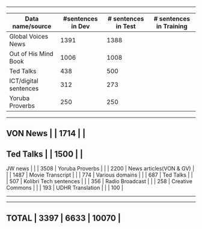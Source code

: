 -------------------------------------------------------------------------------------------------
| Data name/source 	| #sentences in Dev | # sentences in Test   |  # sentences in Training  |
|-------------------|-------------------|-----------------------|--------------------------------|
Global Voices News	|	1391	    |	      1388	    |                           |
Out of His Mind Book	|	1006	    | 	      1008	    |                           |
Ted Talks		|	 438	    |	       500	    |                           |
ICT/digital sentences   |	 312	    |	       273	    |                           |
Yoruba Proverbs		|	 250	    |	       250	    |                           |
-------------------------------------------------------------------------------------------------
VON News                |		    |         1714	    |                           |
-------------------------------------------------------------------------------------------------
Ted Talks               |		    |	      1500	    |                           |
-------------------------------------------------------------------------------------------------
JW news                 |                   |                       |           3508            |
Yoruba Proverbs         |                   |                       |           2200            |
News articles(VON & GV) |                   |                       |           1487            |
Movie Transcript        |                   |                       |            774            |
Various domains         |                   |                       |            687            |
Ted Talks               |                   |                       |            507            |
Kolibri Tech sentences  |                   |                       |            356            |
Radio Broadcast         |                   |                       |            258            |
Creative Commons 	|                   |                       |            193            |
UDHR Translation	|                   |                       |            100            |
_________________________________________________________________________________________________
-------------------------------------------------------------------------------------------------
TOTAL                   |     3397          |         6633          |          10070            |
-------------------------------------------------------------------------------------------------




